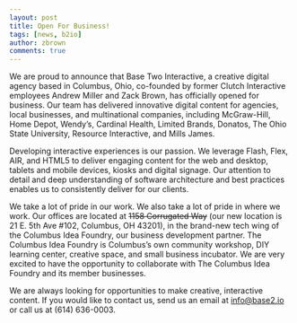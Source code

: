 ```yaml
---
layout: post
title: Open For Business!
tags: [news, b2io]
author: zbrown
comments: true
---
```


We are proud to announce that Base Two Interactive, a creative digital agency based in Columbus, Ohio, co-founded by former Clutch Interactive employees Andrew Miller and Zack Brown, has officially opened for business. Our team has delivered innovative digital content for agencies, local businesses, and multinational companies, including McGraw-Hill, Home Depot, Wendy’s, Cardinal Health, Limited Brands, Donatos, The Ohio State University, Resource Interactive, and Mills James.

<!-- #REST#BEGIN -->

Developing interactive experiences is our passion. We leverage Flash, Flex, AIR, and HTML5 to deliver engaging content for the web and desktop, tablets and mobile devices, kiosks and digital signage. Our attention to detail and deep understanding of software architecture and best practices enables us to consistently deliver for our clients.

We take a lot of pride in our work. We also take a lot of pride in where we work. Our offices are located at ~~1158 Corrugated Way~~ (our new location is 21 E. 5th Ave #102, Columbus, OH 43201), in the brand-new tech wing of the Columbus Idea Foundry, our business development partner. The Columbus Idea Foundry is Columbus’s own community workshop, DIY learning center, creative space, and small business incubator. We are very excited to have the opportunity to collaborate with The Columbus Idea Foundry and its member businesses.

We are always looking for opportunities to make creative, interactive content. If you would like to contact us, send us an email at [info@base2.io](mailto:info@base2.io) or call us at (614) 636-0003.

<!-- #REST#END -->